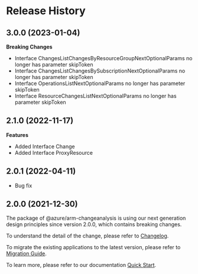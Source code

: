 # Release History
    
## 3.0.0 (2023-01-04)
    
**Breaking Changes**

  - Interface ChangesListChangesByResourceGroupNextOptionalParams no longer has parameter skipToken
  - Interface ChangesListChangesBySubscriptionNextOptionalParams no longer has parameter skipToken
  - Interface OperationsListNextOptionalParams no longer has parameter skipToken
  - Interface ResourceChangesListNextOptionalParams no longer has parameter skipToken
    
    
## 2.1.0 (2022-11-17)
    
**Features**

  - Added Interface Change
  - Added Interface ProxyResource
    
## 2.0.1 (2022-04-11)

  - Bug fix

## 2.0.0 (2021-12-30)

The package of @azure/arm-changeanalysis is using our next generation design principles since version 2.0.0, which contains breaking changes.

To understand the detail of the change, please refer to [Changelog](https://aka.ms/js-track2-changelog).

To migrate the existing applications to the latest version, please refer to [Migration Guide](https://aka.ms/js-track2-migration-guide).

To learn more, please refer to our documentation [Quick Start](https://aka.ms/js-track2-quickstart).
